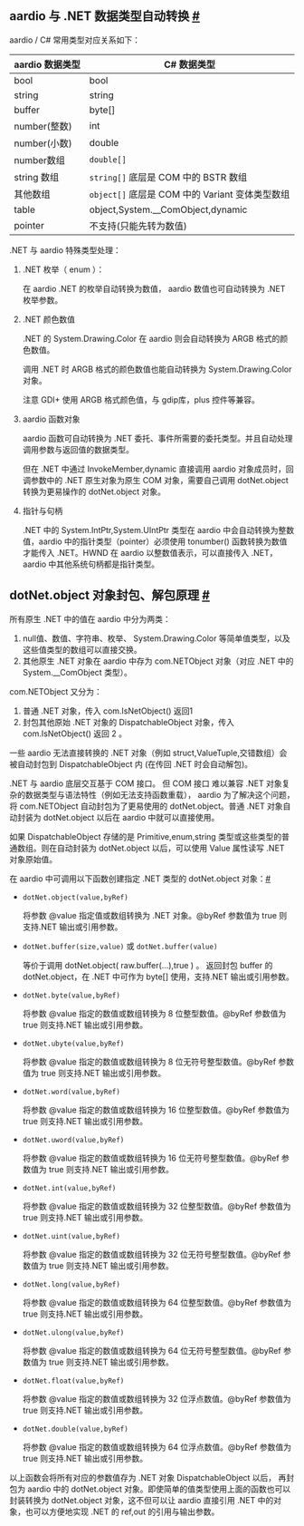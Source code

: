 ##  aardio 与 .NET 数据类型自动转换 <a id="coercion" href="#coercion">&#x23;</a>


aardio / C# 常用类型对应关系如下：

aardio 数据类型 | C#  数据类型
--- | --- 
bool   | bool 
string | string 
buffer | byte[]         
number(整数) | int             
number(小数) | double 
number数组   | `double[] `  
string 数组  | `string[]` 底层是 COM 中的 BSTR 数组
其他数组     | `object[]` 底层是 COM 中的 Variant 变体类型数组
table        | object,System.__ComObject,dynamic
pointer      | 不支持(只能先转为数值)

.NET 与 aardio 特殊类型处理：

1. .NET 枚举（ enum ）：

    在 aardio .NET 的枚举自动转换为数值，
    aardio 数值也可自动转换为 .NET 枚举参数。

2. .NET 颜色数值

    .NET 的 System.Drawing.Color 在 aardio 则会自动转换为 ARGB 格式的颜色数值。

    调用 .NET 时 ARGB 格式的颜色数值也能自动转换为 System.Drawing.Color 对象。

    注意 GDI+ 使用 ARGB 格式颜色值，与 gdip库，plus 控件等兼容。

3. aardio 函数对象

    aardio 函数可自动转换为 .NET 委托、事件所需要的委托类型。并且自动处理调用参数与返回值的数据类型。

    但在 .NET 中通过 InvokeMember,dynamic 直接调用 aardio 对象成员时，回调参数中的 .NET 原生对象为原生 COM 对象，需要自己调用 dotNet.object 转换为更易操作的 dotNet.object 对象。

4. 指针与句柄

    .NET 中的 System.IntPtr,System.UIntPtr 类型在 aardio 中会自动转换为整数值，aardio 中的指针类型（pointer）必须使用 tonumber() 函数转换为数值才能传入 .NET。HWND 在 aardio 以整数值表示，可以直接传入 .NET，aardio 中其他系统句柄都是指针类型。

## dotNet.object  对象封包、解包原理 <a id="object" href="#object">&#x23;</a>


所有原生 .NET 中的值在 aardio 中分为两类：
1. null值、数值、字符串、枚举、 System.Drawing.Color 等简单值类型，以及这些值类型的数组可以直接交换。 
2. 其他原生 .NET 对象在 aardio 中存为 com.NETObject 对象（对应 .NET 中的 System.__ComObject 类型）。

com.NETObject 又分为：
1. 普通 .NET 对象，传入 com.IsNetObject() 返回1 
2. 封包其他原始 .NET 对象的 DispatchableObject 对象，传入 com.IsNetObject() 返回 2 。

一些 aardio 无法直接转换的 .NET 对象（例如 struct,ValueTuple,交错数组）会被自动封包到 DispatchableObject 内 (在传回 .NET 时会自动解包)。

.NET 与 aardio 底层交互基于 COM 接口。
但 COM 接口 难以兼容 .NET 对象复杂的数据类型与语法特性（例如无法支持函数重载）， aardio 为了解决这个问题，将 com.NETObject  自动封包为了更易使用的 dotNet.object。普通 .NET 对象自动封装为 dotNet.object 以后在 aardio 中就可以直接使用。
 
如果 DispatchableObject 存储的是 Primitive,enum,string 类型或这些类型的普通数组。则在自动封装为 dotNet.object 以后，可以使用 Value 属性读写 .NET 对象原始值。 

在 aardio 中可调用以下函数创建指定 .NET 类型的 dotNet.object 对象：<a id="casting" href="#casting">&#x23;</a>


- `dotNet.object(value,byRef)` 

    将参数 @value 指定值或数组转换为 .NET 对象。@byRef 参数值为 true 则支持.NET 输出或引用参数。

- `dotNet.buffer(size,value)` 或 `dotNet.buffer(value)`

    等价于调用 dotNet.object( raw.buffer(...),true ) 。
返回封包 buffer 的 dotNet.object，在 .NET 中可作为 byte[] 使用，支持.NET 输出或引用参数。 

- `dotNet.byte(value,byRef) `

    将参数 @value 指定的数值或数组转换为 8 位整型数值。@byRef 参数值为 true 则支持.NET 输出或引用参数。

- `dotNet.ubyte(value,byRef) `

    将参数 @value 指定的数值或数组转换为 8 位无符号整型数值。@byRef 参数值为 true 则支持.NET 输出或引用参数。

- `dotNet.word(value,byRef) `

    将参数 @value 指定的数值或数组转换为 16 位整型数值。@byRef 参数值为 true 则支持.NET 输出或引用参数。

- `dotNet.uword(value,byRef) `

    将参数 @value 指定的数值或数组转换为 16 位无符号整型数值。@byRef 参数值为 true 则支持.NET 输出或引用参数。

- `dotNet.int(value,byRef) `

    将参数 @value 指定的数值或数组转换为 32 位整型数值。@byRef 参数值为 true 则支持.NET 输出或引用参数。

- `dotNet.uint(value,byRef) `

    将参数 @value 指定的数值或数组转换为 32 位无符号整型数值。@byRef 参数值为 true 则支持.NET 输出或引用参数。

- `dotNet.long(value,byRef) `

    将参数 @value 指定的数值或数组转换为 64 位整型数值。@byRef 参数值为 true 则支持.NET 输出或引用参数。

- `dotNet.ulong(value,byRef) `

    将参数 @value 指定的数值或数组转换为 64 位无符号整型数值。@byRef 参数值为 true 则支持.NET 输出或引用参数。

- `dotNet.float(value,byRef) `

    将参数 @value 指定的数值或数组转换为 32 位浮点数值。@byRef 参数值为 true 则支持.NET 输出或引用参数。

- `dotNet.double(value,byRef) `

    将参数 @value 指定的数值或数组转换为 64 位浮点数值。@byRef 参数值为 true 则支持.NET 输出或引用参数。

以上函数会将所有对应的参数值存为 .NET 对象 DispatchableObject 以后，
再封包为 aardio 中的 dotNet.object 对象。即使简单的值类型使用上面的函数也可以封装转换为 dotNet.object 对象，这不但可以让 aardio 直接引用 .NET 中的对象，也可以方便地实现 .NET 的 ref,out 的引用与输出参数。  
